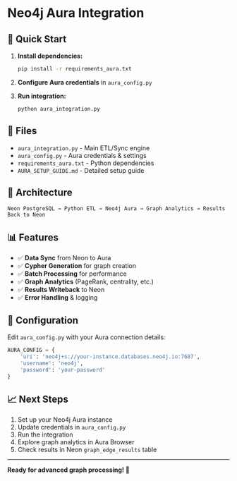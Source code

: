 # Neo4j Aura Integration

## 🚀 Quick Start

1. **Install dependencies:**
   ```bash
   pip install -r requirements_aura.txt
   ```

2. **Configure Aura credentials** in `aura_config.py`

3. **Run integration:**
   ```bash
   python aura_integration.py
   ```

## 📁 Files

- `aura_integration.py` - Main ETL/Sync engine
- `aura_config.py` - Aura credentials & settings  
- `requirements_aura.txt` - Python dependencies
- `AURA_SETUP_GUIDE.md` - Detailed setup guide

## 🔗 Architecture

```
Neon PostgreSQL → Python ETL → Neo4j Aura → Graph Analytics → Results Back to Neon
```

## 📊 Features

- ✅ **Data Sync** from Neon to Aura
- ✅ **Cypher Generation** for graph creation
- ✅ **Batch Processing** for performance
- ✅ **Graph Analytics** (PageRank, centrality, etc.)
- ✅ **Results Writeback** to Neon
- ✅ **Error Handling** & logging

## 🔧 Configuration

Edit `aura_config.py` with your Aura connection details:

```python
AURA_CONFIG = {
    'uri': 'neo4j+s://your-instance.databases.neo4j.io:7687',
    'username': 'neo4j', 
    'password': 'your-password'
}
```

## 📈 Next Steps

1. Set up your Neo4j Aura instance
2. Update credentials in `aura_config.py`
3. Run the integration
4. Explore graph analytics in Aura Browser
5. Check results in Neon `graph_edge_results` table

---

**Ready for advanced graph processing! 🎯** 